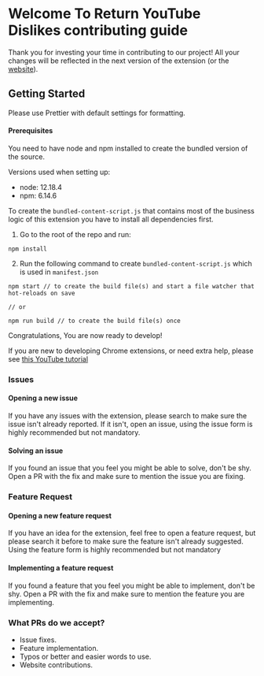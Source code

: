 # Welcome To Return YouTube Dislikes contributing guide

Thank you for investing your time in contributing to our project! All your changes will be reflected in the next version of the extension (or the [website](https://www.returnyoutubedislike.com/)).

## Getting Started
Please use Prettier with default settings for formatting.

#### Prerequisites

You need to have node and npm installed to create the bundled version of the source.

Versions used when setting up:

- node: 12.18.4
- npm: 6.14.6

To create the `bundled-content-script.js` that contains most of the business logic of this extension you have to install all dependencies first.

1. Go to the root of the repo and run:

```
npm install
```

2. Run the following command to create `bundled-content-script.js` which is used in `manifest.json`

```
npm start // to create the build file(s) and start a file watcher that hot-reloads on save

// or

npm run build // to create the build file(s) once
```

Congratulations, You are now ready to develop!

If you are new to developing Chrome extensions, or need extra help, please see [this YouTube tutorial](https://www.youtube.com/watch?v=mdOj6HYE3_0)


### Issues
#### Opening a new issue
If you have any issues with the extension, please search to make sure the issue isn't already reported. If it isn't, open an issue, using the issue form is highly recommended but not mandatory.

#### Solving an issue
If you found an issue that you feel you might be able to solve, don't be shy. Open a PR with the fix and make sure to mention the issue you are fixing.

### Feature Request
#### Opening a new feature request
If you have an idea for the extension, feel free to open a feature request, but please search it before to make sure the feature isn't already suggested. Using the feature form is highly recommended but not mandatory

#### Implementing a feature request
If you found a feature that you feel you might be able to implement, don't be shy. Open a PR with the fix and make sure to mention the feature you are implementing.

### What PRs do we accept?
- Issue fixes.
- Feature implementation.
- Typos or better and easier words to use.
- Website contributions.
